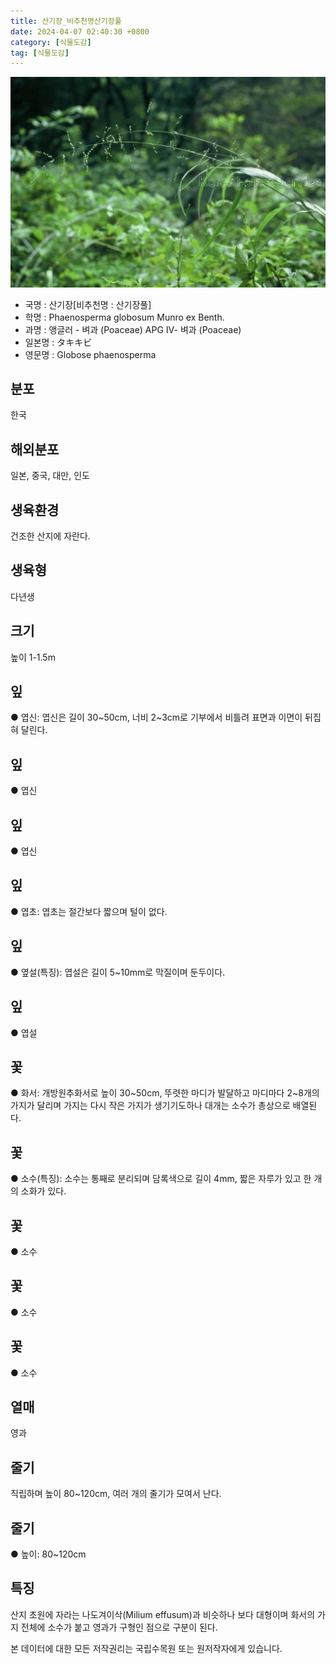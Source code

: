 ```yaml
---
title: 산기장_비추천명산기장풀
date: 2024-04-07 02:40:30 +0800
category: [식물도감]
tag: [식물도감]
---
```




![산기장[비추천명 : 산기장풀]](/assets/img/fileUpload/plants/basic/Gramineae/Phaenosperma/14634/1_th2.JPG)
- 국명 : 산기장[비추천명 : 산기장풀]
- 학명 : Phaenosperma globosum Munro ex Benth.
- 과명 : 앵글러 - 벼과 (Poaceae) APG Ⅳ- 벼과 (Poaceae)
- 일본명 : タキキビ
- 영문명 : Globose phaenosperma


## 분포
한국
## 해외분포
일본, 중국, 대만, 인도
## 생육환경
건조한 산지에 자란다.
## 생육형
다년생
## 크기
높이 1-1.5m
## 잎
● 엽신: 엽신은 길이 30~50cm, 너비 2~3cm로 기부에서 비틀려 표면과 이면이 뒤집혀 달린다.
## 잎
● 엽신
## 잎
● 엽신
## 잎
● 엽초: 엽초는 절간보다 짧으며 털이 없다.
## 잎
● 옆설(특징): 엽설은 길이 5~10mm로 막질이며 둔두이다.
## 잎
● 엽설
## 꽃
● 화서: 개방원추화서로 높이 30~50cm, 뚜렷한 마디가 발달하고 마디마다 2~8개의 가지가 달리며 가지는 다시 작은 가지가 생기기도하나 대개는 소수가 총상으로 배열된다.
## 꽃
● 소수(특징): 소수는 통째로 분리되며 담록색으로 길이 4mm, 짧은 자루가 있고 한 개의 소화가 있다.
## 꽃
● 소수
## 꽃
● 소수
## 꽃
● 소수
## 열매
영과
## 줄기
직립하며 높이 80~120cm, 여러 개의 줄기가 모여서 난다.
## 줄기
● 높이: 80~120cm
## 특징
산지 초원에 자라는 나도겨이삭(Milium effusum)과 비슷하나 보다 대형이며 화서의 가지 전체에 소수가 붙고 영과가 구형인 점으로 구분이 된다.






본 데이터에 대한 모든 저작권리는 국립수목원 또는 원저작자에게 있습니다.
